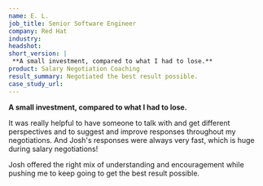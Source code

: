 ```yaml
---
name: E. L.
job_title: Senior Software Engineer
company: Red Hat
industry: 
headshot: 
short_version: |
 **A small investment, compared to what I had to lose.**
product: Salary Negotiation Coaching
result_summary: Negotiated the best result possible.
case_study_url: 
---
```


**A small investment, compared to what I had to lose.**

It was really helpful to have someone to talk with and get different perspectives and to suggest and improve responses throughout my negotiations. And Josh's responses were always very fast, which is huge during salary negotiations!

Josh offered the right mix of understanding and encouragement while pushing me to keep going to get the best result possible.